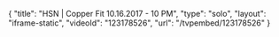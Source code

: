 {
    "title": "HSN | Copper Fit 10.16.2017 - 10 PM",
    "type": "solo",
    "layout": "iframe-static",
    "videoId": "123178526",
    "url": "\/tvpembed\/123178526"
}
